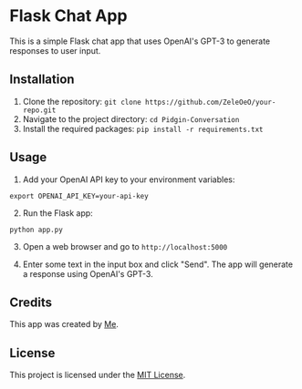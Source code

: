# Flask Chat App

This is a simple Flask chat app that uses OpenAI's GPT-3 to generate responses to user input.

## Installation

1. Clone the repository: `git clone https://github.com/ZeleOeO/your-repo.git`
2. Navigate to the project directory: `cd Pidgin-Conversation `
3. Install the required packages: `pip install -r requirements.txt`

## Usage

1. Add your OpenAI API key to your environment variables:
```
export OPENAI_API_KEY=your-api-key
```

2. Run the Flask app:
```
python app.py
```

3. Open a web browser and go to `http://localhost:5000`

4. Enter some text in the input box and click "Send". The app will generate a response using OpenAI's GPT-3.

## Credits

This app was created by [Me](https://github.com/Zele0e0).

## License

This project is licensed under the [MIT License](https://opensource.org/licenses/MIT).